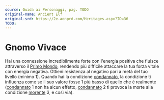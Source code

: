 ```yaml
---
source: Guida ai Personaggi, pag. TODO
original-name: Ancient Elf
original-srd: https://2e.aonprd.com/Heritages.aspx?ID=36
TODO:
---
```


# Gnomo Vivace

Hai una connessione incredibilmente forte con l'energia positiva che fluisce
attraverso il [Primo Mondo](/piani/primo-mondo), rendendo più difficile
attaccare la tua forza vitale con energia negativa. Ottieni resistenza al
negativo pari a metà del tuo livello (minimo 1). Quando hai la condizione
[condannato](/condizioni/condannato), la condizione ti influenza come se il suo
valore fosse 1 più basso di quello che è realmente
([condannato](/condizioni/condannato) 1 non ha alcun effetto,
[condannato](/condizioni/condannato) 2 ti provoca la morte alla condizione
[morente](/condizioni/) 3, e così via).
